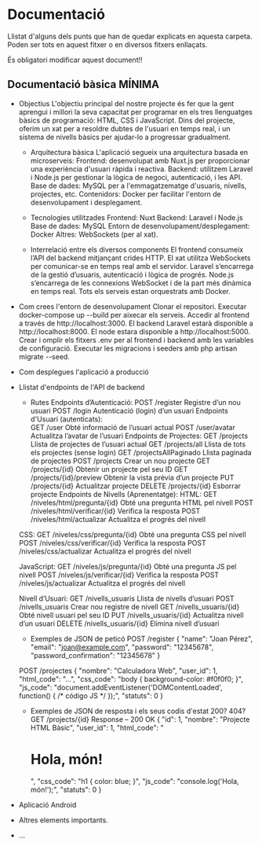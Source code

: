 # Documentació
Llistat d'alguns dels punts que han de quedar explicats en aquesta carpeta. Poden ser tots en aquest fitxer o en diversos fitxers enllaçats.

És obligatori modificar aquest document!!

## Documentació bàsica MÍNIMA
 * Objectius
    L'objectiu principal del nostre projecte és fer que la gent aprengui i millori la seva capacitat per programar en els tres llenguatges bàsics de programació: HTML, CSS i JavaScript. Dins del projecte, oferim un xat per a resoldre dubtes de l'usuari en temps real, i un sistema de nivells bàsics per ajudar-lo a progressar gradualment.

     * Arquitectura bàsica
    L'aplicació segueix una arquitectura basada en microserveis:
    Frontend: desenvolupat amb Nuxt.js per proporcionar una experiència d'usuari ràpida i reactiva.
    Backend: utilitzem Laravel i Node.js per gestionar la lògica de negoci, autenticació, i les API.
    Base de dades: MySQL per a l'emmagatzematge d'usuaris, nivells, projectes, etc.
    Contenidors: Docker per facilitar l'entorn de desenvolupament i desplegament.

   * Tecnologies utilitzades
    Frontend: Nuxt
    Backend: Laravel i Node.js
    Base de dades: MySQL
    Entorn de desenvolupament/desplegament: Docker
    Altres: WebSockets (per al xat).

   * Interrelació entre els diversos components
    El frontend consumeix l’API del backend mitjançant crides HTTP.
    El xat utilitza WebSockets per comunicar-se en temps real amb el servidor.
    Laravel s’encarrega de la gestió d’usuaris, autenticació i lògica de progrés.
    Node.js s’encarrega de les connexions WebSocket i de la part més dinàmica en temps real.
    Tots els serveis estan orquestrats amb Docker.

 * Com crees l'entorn de desenvolupament
    Clonar el repositori.
    Executar docker-compose up --build per aixecar els serveis.
    Accedir al frontend a través de http://localhost:3000.
    El backend Laravel estarà disponible a http://localhost:8000.
    El node estara disponible a http://localhost:5000.
    Crear i omplir els fitxers .env per al frontend i backend amb les variables de configuració.
    Executar les migracions i seeders amb php artisan migrate --seed.

 * Com desplegues l'aplicació a producció
 * Llistat d'endpoints de l'API de backend
    * Rutes
    Endpoints d’Autenticació: 
    POST	/register	 Registre d’un nou usuari
    POST	/login     Autenticació (login) d’un usuari
    Endpoints d'Usuari (autenticats):  
    GET	/user	   Obté informació de l’usuari actual
    POST	/user/avatar  Actualitza l’avatar de l’usuari
    Endpoints de Projectes:
    GET	/projects	    Llista de projectes de l’usuari actual
    GET	/projects/all	Llista de tots els projectes (sense login)
    GET	/projectsAllPaginado	Llista paginada de projectes
    POST	/projects	  Crear un nou projecte
    GET	/projects/{id}	 Obtenir un projecte pel seu ID
    GET	/projects/{id}/preview	 Obtenir la vista prèvia d’un projecte
    PUT	/projects/{id}	 Actualitzar projecte
    DELETE	/projects/{id}	 Esborrar projecte
    Endpoints de Nivells (Aprenentatge):
    HTML:
    GET	/niveles/html/pregunta/{id}	Obté una pregunta HTML pel nivell
    POST	/niveles/html/verificar/{id}	Verifica la resposta
    POST	/niveles/html/actualizar	Actualitza el progrés del nivell

    CSS:
    GET	/niveles/css/pregunta/{id}	Obté una pregunta CSS pel nivell
    POST	/niveles/css/verificar/{id}	Verifica la resposta
    POST	/niveles/css/actualizar	Actualitza el progrés del nivell

    JavaScript:
    GET	/niveles/js/pregunta/{id}	Obté una pregunta JS pel nivell
    POST	/niveles/js/verificar/{id}	Verifica la resposta
    POST	/niveles/js/actualizar	Actualitza el progrés del nivell

    Nivell d’Usuari:
    GET	/nivells_usuaris	Llista de nivells d’usuari
    POST	/nivells_usuaris	Crear nou registre de nivell
    GET	/nivells_usuaris/{id}	Obté nivell usuari pel seu ID
    PUT	/nivells_usuaris/{id}	Actualitza nivell d’un usuari
    DELETE	/nivells_usuaris/{id}	Elimina nivell d’usuari
   * Exemples de JSON de peticó
   POST /register
    {
      "name": "Joan Pérez",
      "email": "joan@example.com",
      "password": "12345678",
      "password_confirmation": "12345678"
    }

   POST /projectes
   {
    "nombre": "Calculadora Web",
    "user_id": 1,
    "html_code": "<!DOCTYPE html><html><head><title>Calculadora</title></head><body>...</body></html>",
    "css_code": "body { background-color: #f0f0f0; }",
    "js_code": "document.addEventListener('DOMContentLoaded', function() { /* código JS */ });",
    "statuts": 0
  }

   * Exemples de JSON de resposta i els seus codis d'estat 200? 404?
   GET /projects/{id}
   Response – 200 OK
   {
    "id": 1,
    "nombre": "Projecte HTML Bàsic",
    "user_id": 1,
    "html_code": "<h1>Hola, món!</h1>",
    "css_code": "h1 { color: blue; }",
    "js_code": "console.log('Hola, món!');",
    "statuts": 0
   }

 * Aplicació Android
 * Altres elements importants.
 * ...
